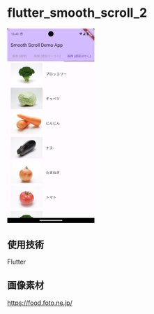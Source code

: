 # flutter_smooth_scroll_2
<img width="200" src="./docs/ss.png"><br/>

## 使用技術
Flutter

## 画像素材
https://food.foto.ne.jp/
